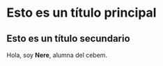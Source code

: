 # Esto es un título principal

## Esto es un título secundario

Hola, soy **Nere**, alumna del cebem. 